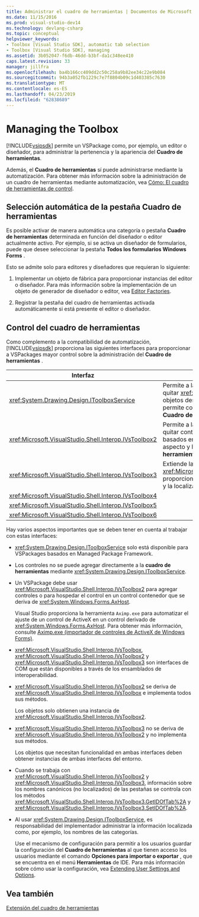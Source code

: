 ```yaml
---
title: Administrar el cuadro de herramientas | Documentos de Microsoft
ms.date: 11/15/2016
ms.prod: visual-studio-dev14
ms.technology: devlang-csharp
ms.topic: conceptual
helpviewer_keywords:
- Toolbox [Visual Studio SDK], automatic tab selection
- Toolbox [Visual Studio SDK], managing
ms.assetid: 3b052047-f6db-46dd-b3bf-da1c348ee410
caps.latest.revision: 33
manager: jillfra
ms.openlocfilehash: ba4b166cc409dd2c50c258a9b82ee34c22e9b084
ms.sourcegitcommit: 94b3a052fb1229c7e7f8804b09c1d403385c7630
ms.translationtype: MT
ms.contentlocale: es-ES
ms.lasthandoff: 04/23/2019
ms.locfileid: "62838689"
---
```

# <a name="managing-the-toolbox"></a>Managing the Toolbox
[!INCLUDE[vsipsdk](../includes/vsipsdk-md.md)] permite un VSPackage como, por ejemplo, un editor o diseñador, para administrar la pertenencia y la apariencia del **Cuadro de herramientas**.  
  
 Además, el **Cuadro de herramientas** sí puede administrarse mediante la automatización. Para obtener más información sobre la administración de un cuadro de herramientas mediante automatización, vea [Cómo: El cuadro de herramientas de control](http://msdn.microsoft.com/library/c9d8a18a-d2bc-43d4-a803-601bfc6a6599).  
  
## <a name="automatic-toolbox-tab-selection"></a>Selección automática de la pestaña Cuadro de herramientas  
 Es posible activar de manera automática una categoría o pestaña **Cuadro de herramientas** determinada en función del diseñador o editor actualmente activo. Por ejemplo, si se activa un diseñador de formularios, puede que desee seleccionar la pestaña **Todos los formularios Windows Forms** .  
  
 Esto se admite solo para editores y diseñadores que requieran lo siguiente:  
  
1. Implementar un objeto de fábrica para proporcionar instancias del editor o diseñador. Para más información sobre la implementación de un objeto de generador de diseñador o editor, vea [Editor Factories](../extensibility/editor-factories.md).  
  
2. Registrar la pestaña del cuadro de herramientas activada automáticamente si está presente el editor o diseñador.  
  
## <a name="controlling-the-toolbox"></a>Control del cuadro de herramientas  
 Como complemento a la compatibilidad de automatización, [!INCLUDE[vsipsdk](../includes/vsipsdk-md.md)] proporciona las siguientes interfaces para proporcionar a VSPackages mayor control sobre la administración del **Cuadro de herramientas** .  
  
|Interfaz|Descripción|  
|---------------|-----------------|  
|<xref:System.Drawing.Design.IToolboxService>|Permite a las aplicaciones administrar, agregar y quitar <xref:System.Drawing.Design.ToolboxItem> objetos desde el **cuadro de herramientas**. También permite configurar el aspecto y las categorías del **Cuadro de herramientas** .|  
|<xref:Microsoft.VisualStudio.Shell.Interop.IVsToolbox2>|Permite a las aplicaciones administrar, agregar y quitar controles del **Cuadro de herramientas** basados en la actividad, así como configurar el aspecto y las categorías del **Cuadro de herramientas** .|  
|<xref:Microsoft.VisualStudio.Shell.Interop.IVsToolbox3>|Extiende la funcionalidad de <xref:Microsoft.VisualStudio.Shell.Interop.IVsToolbox2> proporcionando compatibilidad para la persistencia y la localización.|  
|<xref:Microsoft.VisualStudio.Shell.Interop.IVsToolbox4>||  
|<xref:Microsoft.VisualStudio.Shell.Interop.IVsToolbox5>||  
|<xref:Microsoft.VisualStudio.Shell.Interop.IVsToolbox6>||  
  
 Hay varios aspectos importantes que se deben tener en cuenta al trabajar con estas interfaces:  
  
- <xref:System.Drawing.Design.IToolboxService> solo está disponible para VSPackages basados en Managed Package Framework.  
  
- Los controles no se puede agregar directamente a la **cuadro de herramientas** mediante <xref:System.Drawing.Design.IToolboxService>.  
  
- Un VSPackage debe usar <xref:Microsoft.VisualStudio.Shell.Interop.IVsToolbox2> para agregar controles o para hospedar el control en un control contenedor que se deriva de <xref:System.Windows.Forms.AxHost>.  
  
   Visual Studio proporciona la herramienta `Aximp.exe` para automatizar el ajuste de un control de ActiveX en un control derivado de <xref:System.Windows.Forms.AxHost>. Para obtener más información, consulte [Aximp.exe (importador de controles de ActiveX de Windows Forms)](http://msdn.microsoft.com/library/482c0d83-7144-4497-b626-87d2351b78d0).  
  
- <xref:Microsoft.VisualStudio.Shell.Interop.IVsToolbox>, <xref:Microsoft.VisualStudio.Shell.Interop.IVsToolbox2> y <xref:Microsoft.VisualStudio.Shell.Interop.IVsToolbox3> son interfaces de COM que están disponibles a través de los ensamblados de interoperabilidad.  
  
- <xref:Microsoft.VisualStudio.Shell.Interop.IVsToolbox2> se deriva de <xref:Microsoft.VisualStudio.Shell.Interop.IVsToolbox> e implementa todos sus métodos.  
  
   Los objetos solo obtienen una instancia de <xref:Microsoft.VisualStudio.Shell.Interop.IVsToolbox2>.  
  
- <xref:Microsoft.VisualStudio.Shell.Interop.IVsToolbox3> no se deriva de <xref:Microsoft.VisualStudio.Shell.Interop.IVsToolbox2> y no implementa sus métodos.  
  
   Los objetos que necesitan funcionalidad en ambas interfaces deben obtener instancias de ambas interfaces del entorno.  
  
- Cuando se trabaja con <xref:Microsoft.VisualStudio.Shell.Interop.IVsToolbox2> y <xref:Microsoft.VisualStudio.Shell.Interop.IVsToolbox3>, información sobre los nombres canónicos (no localizados) de las pestañas se controla con los métodos <xref:Microsoft.VisualStudio.Shell.Interop.IVsToolbox3.GetIDOfTab%2A> y <xref:Microsoft.VisualStudio.Shell.Interop.IVsToolbox3.SetIDOfTab%2A>.  
  
- Al usar <xref:System.Drawing.Design.IToolboxService>, es responsabilidad del implementador administrar la información localizada como, por ejemplo, los nombres de las categorías.  
  
  Use el mecanismo de configuración para permitir a los usuarios guardar la configuración del **Cuadro de herramientas** al que tienen acceso los usuarios mediante el comando **Opciones para importar o exportar** , que se encuentra en el menú **Herramientas** de IDE. Para más información sobre cómo usar la configuración, vea [Extending User Settings and Options](../extensibility/extending-user-settings-and-options.md).  
  
## <a name="see-also"></a>Vea también  
 [Extensión del cuadro de herramientas](../misc/extending-the-toolbox.md)